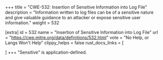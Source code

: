 +++
title = "CWE-532: Insertion of Sensitive Information into Log File"
description	= "Information written to log files can be of a sensitive nature and give valuable guidance to an attacker or expose sensitive user information."
weight = 532

[extra]
id = 532
name = "Insertion of Sensitive Information into Log File"
url = "https://cwe.mitre.org/data/definitions/532.html"
vote = "No Help, or Langs Won't Help"
clippy_helps = false
rust_docs_links = [
	
]
+++
"Sensitive" is application-defined.
